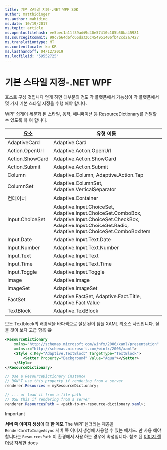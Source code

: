 ```yaml
---
title: 기본 스타일 지정-.NET WPF SDK
author: matthidinger
ms.author: mahiding
ms.date: 10/19/2017
ms.topic: article
ms.openlocfilehash: ee5bec1a11f39ad69d40e57410c105b50ba45981
ms.sourcegitcommit: 99c7b64d6fc66da336c454951406fb42cd2a7427
ms.translationtype: MT
ms.contentlocale: ko-KR
ms.lasthandoff: 04/12/2019
ms.locfileid: "59552725"
---
```

# <a name="native-styling---net-wpf"></a>기본 스타일 지정-.NET WPF

호스트 구성 것입니다 얻게 하면 대부분의 정도 각 플랫폼에서 가능성이 각 플랫폼에서 몇 가지 기본 스타일 지정을 수행 해야 합니다. 

WPF 쉽게이 세분화 된 스타일, 동작, 애니메이션 등 ResourceDictionary를 전달할 수 있도록 하 여 합니다.

| 요소 | 유형 이름 |
|---|---|
| AdaptiveCard | Adaptive.Card| 
| Action.OpenUrl  | Adaptive.Action.OpenUrl  |
| Action.ShowCard | Adaptive.Action.ShowCard |
| Action.Submit  | Adaptive.Action.Submit  |
| Column | Adaptive.Column, Adaptive.Action.Tap |
| ColumnSet | Adaptive.ColumnSet, Adaptive.VerticalSeparator |
| 컨테이너 | Adaptive.Container|
| Input.ChoiceSet | Adaptive.Input.ChoiceSet,  Adaptive.Input.ChoiceSet.ComboBox, Adaptive.Input.ChoiceSet.CheckBox,  Adaptive.Input.ChoiceSet.Radio,  Adaptive.Input.ChoiceSet.ComboBoxItem |
| Input.Date | Adaptive.Input.Text.Date
| Input.Number | Adaptive.Input.Text.Number |
| Input.Text | Adaptive.Input.Text |
| Input.Time | Adaptive.Input.Text.Time |
| Input.Toggle| Adaptive.Input.Toggle|
| image  | Adaptive.Image |
| ImageSet  | Adaptive.ImageSet |
| FactSet | Adaptive.FactSet, Adaptive.Fact.Title, Adaptive.Fact.Value |
| TextBlock  | Adaptive.TextBlock |

모든 Textblock의 배경색을 바다색으로 설정 된이 샘플 XAML 리소스 사전입니다. 싶을 것이 보다 고급 항목 😁

```xml
<ResourceDictionary
    xmlns="http://schemas.microsoft.com/winfx/2006/xaml/presentation" 
    xmlns:x="http://schemas.microsoft.com/winfx/2006/xaml">
    <Style x:Key="Adaptive.TextBlock" TargetType="TextBlock">
        <Setter Property="Background" Value="Aqua"></Setter>
    </Style>
</ResourceDictionary>
```
```csharp
// Use a ResourceDictionary instance
// DON'T use this property if rendering from a server
renderer.Resources = myResourceDictionary;

// ... or load it from a file path
// USE this if rendering from a server
renderer.ResourcesPath = <path-to-my-resource-dictionary.xaml>;
```

> [!IMPORTANT]
> **서버 쪽 이미지 생성에 대 한 메모** The WPF 렌더러는 제공을 `RenderCardToImageAsync` 서버 쪽 이미지 생성에 사용할 수 있는 메서드. 만 사용 해야 합니다는 `ResourcesPath` 이 환경에서 사용 하는 경우에 속성입니다. 참조 된 [이미지 렌더링](../net-image/getting-started.md) 자세한 docs